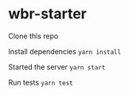 # wbr-starter

Clone this repo

Install dependencies ``` yarn install ```

Started the server ``` yarn start ```

Run tests ``` yarn test ```

